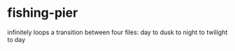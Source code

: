 # fishing-pier

infinitely loops a transition between four files: day to dusk to night to twilight to day
